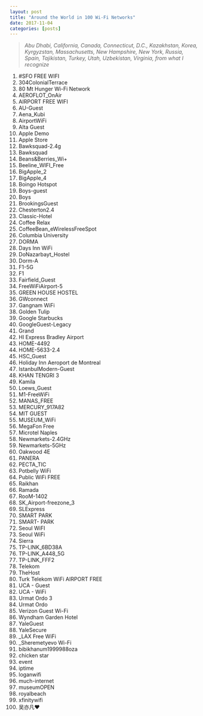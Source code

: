 ```yaml
---
layout: post
title: "Around the World in 100 Wi-Fi Networks"
date: 2017-11-04
categories: [posts]
---
```

>*Abu Dhabi, California, Canada, Connecticut, D.C., Kazakhstan, Korea, Kyrgyzstan, Massachusetts, New Hampshire, New York, Russia, Spain, Tajikistan, Turkey, Utah, Uzbekistan, Virginia, from what I recognize*

1. \#SFO FREE WIFI
1. 304ColonialTerrace
1. 80 Mt Hunger Wi-Fi Network
1. AEROFLOT_OnAir
1. AIRPORT FREE WIFI
1. AU-Guest
1. Aena_Kubi
1. AirportWiFi
1. Alta Guest
1. Apple Demo
1. Apple Store
1. Bawksquad-2.4g
1. Bawksquad
1. Beans&Berries_Wi+
1. Beeline_WIFI_Free
1. BigApple_2
1. BigApple_4
1. Boingo Hotspot
1. Boys-guest
1. Boys
1. BrookingsGuest
1. Chesterton2.4
1. Classic-Hotel
1. Coffee Relax
1. CoffeeBean_eWirelessFreeSpot
1. Columbia University
1. DORMA
1. Days Inn WiFi
1. DoNazarbayt_Hostel
1. Dorm-A
1. F1-5G
1. F1
1. Fairfield_Guest
1. FreeWiFiAirport-5
1. GREEN HOUSE HOSTEL
1. GWconnect
1. Gangnam WiFi
1. Golden Tulip
1. Google Starbucks
1. GoogleGuest-Legacy
1. Grand
1. HI Express Bradley Airport
1. HOME-4492
1. HOME-5633-2.4
1. HSC_Guest
1. Holiday Inn Aeroport de Montreal
1. IstanbulModern-Guest
1. KHAN TENGRI 3
1. Kamila
1. Loews_Guest
1. M1-FreeWiFi
1. MANAS_FREE
1. MERCURY_917A82
1. MIT GUEST
1. MUSEUM_WiFi
1. MegaFon Free
1. Microtel Naples
1. Newmarkets-2.4GHz
1. Newmarkets-5GHz
1. Oakwood 4E
1. PANERA
1. PECTA_TIC
1. Potbelly WiFi
1. Public WiFi FREE
1. Raikhan
1. Ramada
1. RooM-1402
1. SK_Airport-freezone_3
1. SLExpress
1. SMART PARK
1. SMART- PARK
1. Seoul WiFI
1. Seoul WiFi
1. Sierra
1. TP-LINK_6BD38A
1. TP-LINK_A448_5G
1. TP-LINK_FFF2
1. Telekom
1. TheHost
1. Turk Telekom WiFi AIRPORT FREE
1. UCA - Guest
1. UCA - WiFi
1. Urmat Ordo 3
1. Urmat Ordo
1. Verizon Guest Wi-Fi
1. Wyndham Garden Hotel
1. YaleGuest
1. YaleSecure
1. _LAX Free WiFi
1. _Sheremetyevo Wi-Fi
1. bibikhanum1999988oza
1. chicken star
1. event
1. iptime
1. loganwifi
1. much-internet
1. museumOPEN
1. royalbeach
1. xfinitywifi
1. 吴亦凡:heart:

